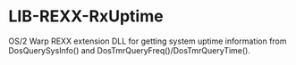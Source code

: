 LIB-REXX-RxUptime
=================

OS/2 Warp REXX extension DLL for getting system uptime information from DosQuerySysInfo() and DosTmrQueryFreq()/DosTmrQueryTime().
